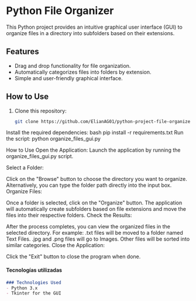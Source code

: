 # Python File Organizer

This Python project provides an intuitive graphical user interface (GUI) to organize files in a directory into subfolders based on their extensions.

## Features
- Drag and drop functionality for file organization.
- Automatically categorizes files into folders by extension.
- Simple and user-friendly graphical interface.

## How to Use
1. Clone this repository:
   ```bash
   git clone https://github.com/ElianAG01/python-project-file-organizer
Install the required dependencies:
bash
pip install -r requirements.txt
Run the script:
python organize_files_gui.py

How to Use
Open the Application: Launch the application by running the organize_files_gui.py script.

Select a Folder:

Click on the "Browse" button to choose the directory you want to organize.
Alternatively, you can type the folder path directly into the input box.
Organize Files:

Once a folder is selected, click on the "Organize" button.
The application will automatically create subfolders based on file extensions and move the files into their respective folders.
Check the Results:

After the process completes, you can view the organized files in the selected directory.
For example:
.txt files will be moved to a folder named Text Files.
.jpg and .png files will go to Images.
Other files will be sorted into similar categories.
Close the Application:

Click the "Exit" button to close the program when done.

#### Tecnologías utilizadas
```markdown
### Technologies Used
- Python 3.x
- Tkinter for the GUI


